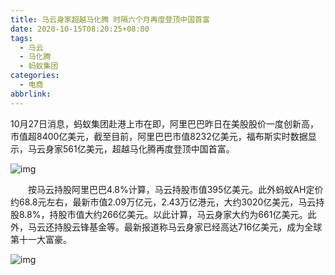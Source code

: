```yaml
---
title: 马云身家超越马化腾 时隔六个月再度登顶中国首富
date: 2020-10-15T08:20:25+08:00
tags:
  - 马云
  - 马化腾
  - 蚂蚁集团
categories:
  - 电商
abbrlink:
---
```


10月27日消息，蚂蚁集团赴港上市在即，阿里巴巴昨日在美股股价一度创新高，市值超8400亿美元，截至目前，阿里巴巴市值8232亿美元，福布斯实时数据显示，马云身家561亿美元，超越马化腾再度登顶中国首富。

![img](https://cdn.jsdelivr.net/gh/yakeing/Documentation@main/Hexo/images/2ba0-kcaeqzx2844694.png)

　　按马云持股阿里巴巴4.8%计算，马云持股市值395亿美元。此外蚂蚁AH定价约68.8元左右，最新市值2.09万亿元，2.43万亿港元，大约3020亿美元，马云持股8.8%，持股市值大约266亿美元。以此计算，马云身家大约为661亿美元。此外，马云还持股云锋基金等。最新报道称马云身家已经高达716亿美元，成为全球第十一大富豪。

![img](https://cdn.jsdelivr.net/gh/yakeing/Documentation@main/Hexo/images/c7b9-kcaeqzx2862750.png)